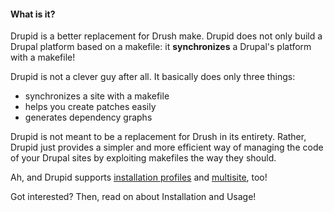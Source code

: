 #### What is it?

<i class="icon-tint icon-large"></i> Drupid is a better replacement for Drush make. Drupid does not only build a Drupal platform based on a makefile: it **synchronizes** a Drupal's platform with a makefile!

Drupid is not a clever guy after all. It basically does only three things:

- <i class="icon-li icon-ok"></i> synchronizes a site with a makefile
- <i class="icon-li icon-ok"></i> helps you create patches easily
- <i class="icon-li icon-ok"></i> generates dependency graphs

Drupid is not meant to be a replacement for Drush in its entirety. Rather, Drupid just provides a simpler and more efficient way of managing the code of your Drupal sites by exploiting makefiles the way they should.

Ah, and Drupid supports [installation profiles](http://drupal.org/node/306267) and [multisite](https://drupal.org/documentation/install/multi-site), too!

Got interested? Then, read on about Installation and Usage!
